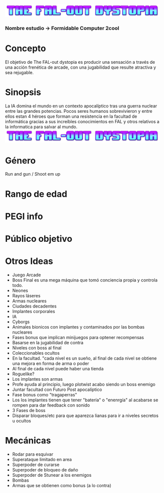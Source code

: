 ![imagen logo](/images/logo.png)
### **Nombre estudio** -> Formidable Computer 2cool
# Concepto
El objetivo de The FAL-out dystopia es producir una sensación a través de una acción frenética de arcade, con una jugabilidad que resulte atractiva y sea rejugable.
# Sinopsis
La IA domina el mundo en un contexto apocalíptico tras una guerra nuclear entre las grandes potencias. Pocos seres humanos sobrevivieron y entre ellos estan 4 héroes que forman una resistencia en la facultad de informática gracias a sus increíbles conocimientos en FAL y otros relativos a la informatica para salvar al mundo.
![imagen logo](/images/logo.png)
# Género
Run and gun / Shoot em up
# Rango de edad

# PEGI info

# Público objetivo

# Otros Ideas
- Juego Arcade
- Boss Final es una mega máquina que tomó conciencia propia y controla todo.
- Neones   
- Rayos láseres
- Armas nucleares
- Ciudades decadentes
- Implantes corporales
- IA
- Cyborgs
- Animales bionicos con implantes y contaminados por las bombas nucleares
- Fases bonus que implican minijuegos para optener recompensas
- Basarse en la jugabilidad de contra
- Niveles con boss al final
- Coleccionables ocultos 
- En la facultad. "cada nivel es un sueño, al final de cada nivel se obtiene una mejora en forma de arma o poder
- Al final de cada nivel puede haber una tienda 
- Roguelike?
- Los implantes son armas
- Profe ayuda al principio, luego plotwist acabo siendo un boss enemigo
- Juntar facultad con Futuro Post apocalíptico
- Fase bonus como "tragaperras"
- Los los implantes tienen que tener "batería" o "enenrgía" al acabarse se rompen para dar feedback con sonido
- 3 Fases de boss
- Disparar bloques/etc para que aparezca lianas para ir a niveles secretos u ocultos


# Mecánicas
- Rodar para esquivar
- Superataque limitado en area
- Superpoder de curarse
- Superpoder de bloqueo de daño
- Superpoder de Stunear a los enemigos 
- Bombas
- Armas que se obtienen como bonus (a lo contra)

